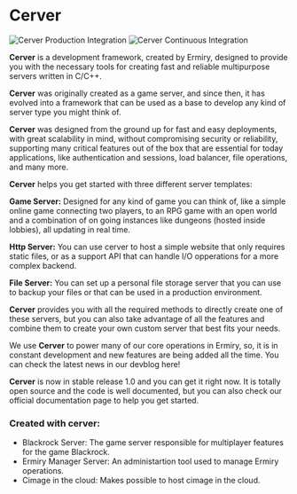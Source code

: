 # Cerver

![Cerver Production Integration](https://github.com/ermiry/cerver/workflows/Cerver%20Production%20Integration/badge.svg)
![Cerver Continuous Integration](https://github.com/ermiry/cerver/workflows/Cerver%20Continuous%20Integration/badge.svg)

**Cerver** is a development framework, created by Ermiry, designed to provide you with the necessary tools for creating fast and reliable multipurpose servers written in C/C++.

**Cerver** was originally created as a game server, and since then, it has evolved into a framework that can be used as a base to develop any kind of server type you might think of.

**Cerver** was designed from the ground up for fast and easy deployments, with great scalability in mind, without compromising security or reliability,  supporting many critical features out of the box that are essential for today applications, like authentication and sessions, load balancer, file operations, and many more.

**Cerver** helps you get started with three different server templates:

**Game Server:** Designed for any kind of game you can think of, like a simple online game connecting two players, to an RPG game with an open world and a combination of on going instances like dungeons (hosted inside lobbies), all updating in real time.

**Http Server:** You can use cerver to host a simple website that only requires static files, or as a support API that can handle I/O opperations for a more complex backend.

**File Server:** You can set up a personal file storage server that you can use to backup your files or that can be used in a production environment.

**Cerver** provides you with all the required methods to directly create one of these servers, but you can also take advantage of all the features and combine them to create your own custom server that best fits your needs.

We use **Cerver** to power many of our core operations in Ermiry, so, it is in constant development and new features are being added all the time. You can check the latest news in our devblog here!

**Cerver** is now in stable release 1.0 and you can get it right now. It is totally open source and the code is well documented, but you can also check our official documentation page to help you get started. 

### Created with cerver:

- Blackrock Server: The game server responsible for multiplayer features for the game Blackrock.
- Ermiry Manager Server: An administartion tool used to manage Ermiry operations.
- Cimage in the cloud: Makes possible to host cimage in the cloud.